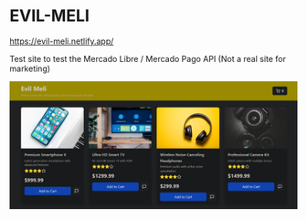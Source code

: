 # EVIL-MELI 
https://evil-meli.netlify.app/

Test site to test the Mercado Libre / Mercado Pago API (Not a real site for marketing)

<img src="./screenshot.png" alt="site image">

